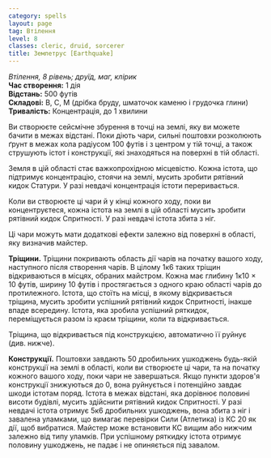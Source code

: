 ```yaml
---
category: spells
layout: page
tag: Втілення
level: 8
classes: cleric, druid, sorcerer
title: Землетрус [Earthquake]
---
```


_Втілення, 8 рівень; друїд, маг, клірик_    
**Час створення:** 1 дія    
**Відстань:** 500 футів    
**Складові:** В, С, М (дрібка бруду, шматочок каменю і грудочка глини)    
**Тривалість:** Концентрація, до 1 хвилини    

Ви створюєте сейсмічне збурення в точці на землі, яку ви можете бачити в межах відстані. Поки діють чари, сильні поштовхи розколюють ґрунт в межах кола радіусом 100 футів і з центром у тій точці, а також струшують істот і конструкції, які знаходяться на поверхні в тій області.    

Земля в цій області стає важкопрохідною місцевістю. Кожна істота, що підтримує концентрацію, стоячи на землі, мусить зробити рятівний кидок Статури. У разі невдачі концентрація істоти переривається.    

Коли ви створюєте ці чари й у кінці кожного ходу, поки ви концентруєтеся, кожна істота на землі в цій області мусить зробити рятівний кидок Спритності. У разі невдачі істота збита з ніг.    

Ці чари можуть мати додаткові ефекти залежно від поверхні в області, яку визначив майстер.    

**Тріщини.** Тріщини покривають область дії чарів на початку вашого ходу, наступного після створення чарів. В цілому 1к6 таких тріщин відкриваються в місцях, обраних майстром. Кожна має глибину 1к10 × 10 футів, ширину 10 футів і простягається з одного краю області чарів до протилежного. Істота, що стоїть на місці, в якому відкривається тріщина, мусить зробити успішний рятівний кидок Спритності, інакше впаде всередину. Істота, яка зробила успішний ряткидок, переміщується разом із краєм тріщини, коли та відкривається.    

Тріщина, що відкривається під конструкцією, автоматично її руйнує (див. нижче).    

**Конструкції.** Поштовхи завдають 50 дробильних ушкоджень будь-якій конструкції на землі в області, коли ви створюєте ці чари, та на початку кожного вашого ходу, поки чари не завершаться. Якщо пункти здоров'я конструкції знижуються до 0, вона руйнується і потенційно завдає шкоди істотам поряд. Істота в межах відстані, яка дорівнює половині висоти будівлі, мусить здійснити рятівний кидок Спритності. У разі невдачі істота отримує 5к6 дробильних ушкоджень, вона збита з ніг і завалена уламками, що вимагає перевірки Сили (Атлетика) із КС 20 як дії, щоб вибратися. Майстер може встановити КС вищим або нижчим залежно від типу уламків. При успішному ряткидку істота отримує половину ушкоджень, не падає і не опиняється під завалом. 
